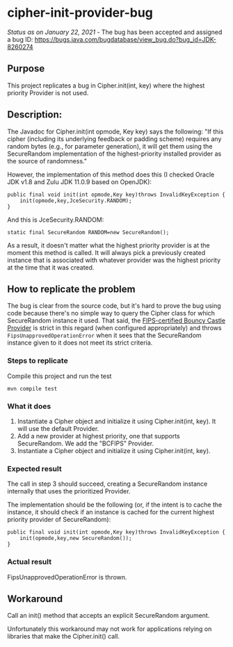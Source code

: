 # cipher-init-provider-bug

*Status as on January 22, 2021* - The bug has been accepted and assigned a bug ID: https://bugs.java.com/bugdatabase/view_bug.do?bug_id=JDK-8260274

## Purpose

This project replicates a bug in Cipher.init(int, key) where the highest priority Provider is not used.

## Description:

The Javadoc for Cipher.init(int opmode, Key key) says the following:
"If this cipher (including its underlying feedback or padding scheme) requires any random bytes (e.g., for parameter
generation), it will get them using the SecureRandom implementation of the highest-priority installed provider as the
source of randomness."

However, the implementation of this method does this (I checked Oracle JDK v1.8 and Zulu JDK 11.0.9 based on OpenJDK):

```
public final void init(int opmode,Key key)throws InvalidKeyException {
    init(opmode,key,JceSecurity.RANDOM);
}
```

And this is JceSecurity.RANDOM:

```
static final SecureRandom RANDOM=new SecureRandom();
```

As a result, it doesn't matter what the highest priority provider is at the moment this method is called. It will always
pick a previously created instance that is associated with whatever provider was the highest priority at the time that
it was created.

## How to replicate the problem

The bug is clear from the source code, but it's hard to prove the bug using code because there's no simple way to query
the Cipher class for which SecureRandom instance it used. That said,
the [FIPS-certified Bouncy Castle Provider](https://mvnrepository.com/artifact/org.bouncycastle/bc-fips) is strict in
this regard (when configured appropriately) and throws `FipsUnapprovedOperationError` when it sees that the SecureRandom
instance given to it does not meet its strict criteria.

### Steps to replicate

Compile this project and run the test

```
mvn compile test
```

### What it does

1. Instantiate a Cipher object and initialize it using Cipher.init(int, key). It will use the default Provider.
2. Add a new provider at highest priority, one that supports SecureRandom. We add the "BCFIPS" Provider.
3. Instantiate a Cipher object and initialize it using Cipher.init(int, key).

### Expected result

The call in step 3 should succeed, creating a SecureRandom instance internally that uses the prioritized Provider.

The implementation should be the following (or, if the intent is to cache the instance, it should check if an instance
is cached for the current highest priority provider of SecureRandom):

```
public final void init(int opmode,Key key)throws InvalidKeyException {
    init(opmode,key,new SecureRandom());
}
```

### Actual result

FipsUnapprovedOperationError is thrown.

## Workaround

Call an init() method that accepts an explicit SecureRandom argument.

Unfortunately this workaround may not work for applications relying on libraries that make the Cipher.init() call.
